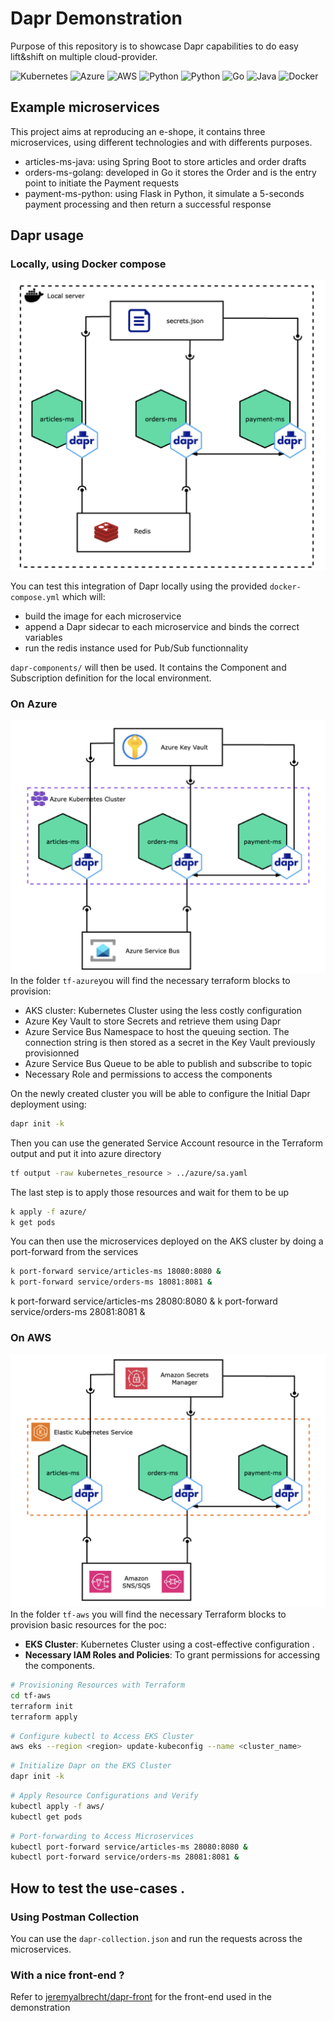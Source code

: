 # Dapr Demonstration

Purpose of this repository is to showcase Dapr capabilities to do easy lift&shift on multiple cloud-provider.

![Kubernetes](https://img.shields.io/badge/Kubernetes-3069DE?style=for-the-badge&logo=kubernetes&logoColor=white)
![Azure](https://img.shields.io/badge/microsoft%20azure-0089D6?style=for-the-badge&logo=microsoft-azure&logoColor=white)
![AWS](https://img.shields.io/badge/Amazon_AWS-FF9900?style=for-the-badge&logo=amazonaws&logoColor=white)
![Python](https://img.shields.io/badge/Python-FFD43B?style=for-the-badge&logo=python&logoColor=blue)
![Python](https://img.shields.io/badge/Python-FFD43B?style=for-the-badge&logo=python&logoColor=blue)
![Go](https://img.shields.io/badge/Go-00ADD8?style=for-the-badge&logo=go&logoColor=white)
![Java](https://img.shields.io/badge/java-%23ED8B00.svg?style=for-the-badge&logo=openjdk&logoColor=white)
![Docker](https://img.shields.io/badge/docker-%230db7ed.svg?style=for-the-badge&logo=docker&logoColor=white)

## Example microservices
This project aims at reproducing an e-shope, it contains three microservices, using different technologies and with differents purposes.
* articles-ms-java: using Spring Boot to store articles and order drafts
* orders-ms-golang: developed in Go it stores the Order and is the entry point to initiate the Payment requests
* payment-ms-python: using Flask in Python, it simulate  a 5-seconds payment processing and then return a successful response

## Dapr usage
### Locally, using Docker compose
![Docker](resources/docker.png)

You can test this integration of Dapr locally using the provided `docker-compose.yml` which will:
* build the image for each microservice
* append a Dapr sidecar to each microservice and binds the correct variables
* run the redis instance used for Pub/Sub functionnality

`dapr-components/` will then be used. It contains the Component and Subscription definition for the local environment. 

### On Azure
![Azure](resources/azure.png)
In the folder `tf-azure`you will find the necessary terraform blocks to provision:
* AKS cluster: Kubernetes Cluster using the less costly configuration
* Azure Key Vault to store Secrets and retrieve them using Dapr
* Azure Service Bus Namespace to host the queuing section. The connection string is then stored as a secret in the Key Vault previously provisionned
* Azure Service Bus Queue to be able to publish and subscribe to topic
* Necessary Role and permissions to access the components

On the newly created cluster you will be able to configure the Initial Dapr deployment using:

```sh
dapr init -k
```

Then you can use the generated Service Account resource in the Terraform output and put it into azure directory

```sh
tf output -raw kubernetes_resource > ../azure/sa.yaml
```

The last step is to apply those resources and wait for them to be up
```sh
k apply -f azure/
k get pods
```

You can then use the microservices deployed on the AKS cluster by doing a port-forward from the services
```sh
k port-forward service/articles-ms 18080:8080 &
k port-forward service/orders-ms 18081:8081 &
```
k port-forward service/articles-ms 28080:8080 &
k port-forward service/orders-ms 28081:8081 &

### On AWS
![aws](resources/aws.png)
In the folder `tf-aws` you will find the necessary Terraform blocks to provision basic resources for the poc:
- **EKS Cluster**: Kubernetes Cluster using a cost-effective configuration .
- **Necessary IAM Roles and Policies**: To grant permissions for accessing the components.


```sh
# Provisioning Resources with Terraform
cd tf-aws
terraform init
terraform apply
```
```sh
# Configure kubectl to Access EKS Cluster
aws eks --region <region> update-kubeconfig --name <cluster_name>
```
```sh
# Initialize Dapr on the EKS Cluster
dapr init -k
```

```sh
# Apply Resource Configurations and Verify
kubectl apply -f aws/
kubectl get pods
```
```sh
# Port-forwarding to Access Microservices
kubectl port-forward service/articles-ms 28080:8080 &
kubectl port-forward service/orders-ms 28081:8081 &
```



## How to test the use-cases .

### Using Postman Collection

You can use the `dapr-collection.json` and run the requests across the microservices.

### With a nice front-end ? 

Refer to [jeremyalbrecht/dapr-front](https://github.com/jeremyalbrecht/dapr-front) for the front-end used in the demonstration 